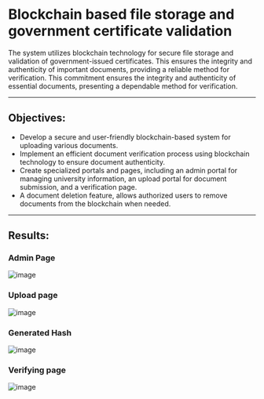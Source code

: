 # Blockchain based file storage and government certificate validation

The system utilizes blockchain technology for secure file storage and validation of government-issued certificates. This ensures the integrity and authenticity of important documents, providing a reliable method for verification. This commitment ensures the integrity and authenticity of essential documents, presenting a dependable method for verification.

<hr />

## Objectives:

<ul>
<li>Develop a secure and user-friendly blockchain-based system for uploading various documents.</li>
<li>Implement an efficient document verification process using blockchain technology to ensure document authenticity.</li>
<li>Create specialized portals and pages, including an admin portal for managing university information, an upload portal for document submission, and a verification page.</li>
<li>A document deletion feature, allows authorized users to remove documents from the blockchain when needed.</li></ul>

<hr />

## Results:

### Admin Page
![image](https://github.com/Annapurna138/ipfs/assets/101049112/43c9daf5-a46f-4154-ab00-bd8969c29349)

### Upload page
![image](https://github.com/Annapurna138/ipfs/assets/101049112/f7c2e2a4-68a3-4e6e-8bdb-1720e3578a26)

### Generated Hash
![image](https://github.com/Annapurna138/ipfs/assets/101049112/e5c4a306-a7b7-4570-b689-66a2a023952d)

### Verifying page
![image](https://github.com/Annapurna138/ipfs/assets/101049112/362c9a22-dd21-4c9b-b5e4-6db8f8805375)







